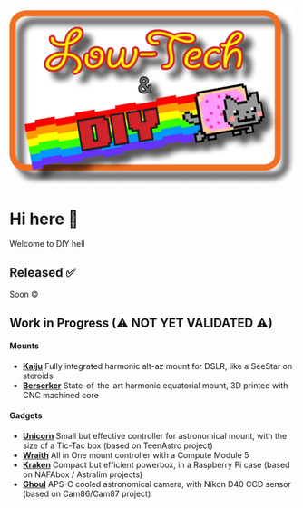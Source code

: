 <picture>
    <img
        alt="A pixel art of a Dophin with text: Flipper Devices"
        src="/profile/Low_tech_DIY.png">
</picture>

# Hi here 👋
Welcome to DIY hell

## Released ✅

Soon ©️

## Work in Progress (⚠ NOT YET VALIDATED ⚠)

#### Mounts
- **[Kaiju](https://github.com/zUrp-Astronomics/)** Fully integrated harmonic alt-az mount for DSLR, like a SeeStar on steroids
- **[Berserker](https://github.com/zUrp-Astronomics/ZM-1)** State-of-the-art harmonic equatorial mount, 3D printed with CNC machined core

#### Gadgets
- **[Unicorn](https://github.com/zUrp-Astronomics/unicorn-control-station)** Small but effective controller for astronomical mount, with the size of a Tic-Tac box (based on TeenAstro project)
- **[Wraith](https://github.com/zUrp-Astronomics/)** All in One mount controller with a Compute Module 5
- **[Kraken](https://github.com/zUrp-Astronomics/kraken-powerbox)** Compact but efficient powerbox, in a Raspberry Pi case (based on NAFAbox / Astralim projects)
- **[Ghoul](https://github.com/zUrp-Astronomics/Cam87-Redux)** APS-C cooled astronomical camera, with Nikon D40 CCD sensor (based on Cam86/Cam87 project)
